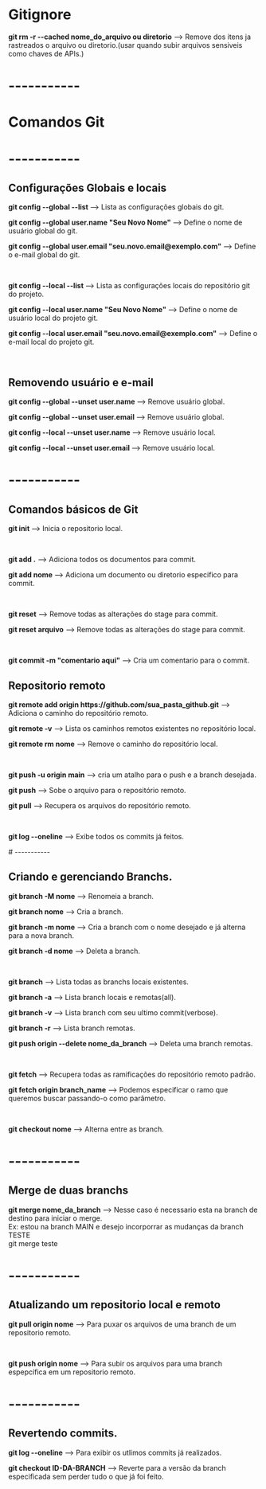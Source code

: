 # Gitignore
<p><b>git rm -r --cached nome_do_arquivo ou diretorio</b>  --> Remove dos itens ja rastreados o arquivo ou diretorio.(usar quando subir arquivos sensiveis como chaves de APIs.)</p>

# -----------
# Comandos Git

# -----------
<h2>Configurações Globais e locais</h2>
<p><b>git config --global --list </b> --> Lista as configurações globais do git.</p>
<p><b>git config --global user.name "Seu Novo Nome" </b> --> Define o nome de usuário global do git.</p>
<p><b>git config --global user.email "seu.novo.email@exemplo.com" </b> --> Define o e-mail global do git.</p>
<br>

<p><b>git config --local --list </b> --> Lista as configurações locais do repositório git do projeto.</p>
<p><b>git config --local user.name "Seu Novo Nome" </b> --> Define o nome de usuário local do projeto git.</p>
<p><b>git config --local user.email "seu.novo.email@exemplo.com" </b> --> Define o e-mail local do projeto git.</p>
<br>

<h2>Removendo usuário e e-mail</h2>
<p><b>git config --global --unset user.name </b> --> Remove usuário global.</p>
<p><b>git config --global --unset user.email </b> --> Remove usuário global.</p>

<p><b>git config --local --unset user.name </b> --> Remove usuário local.</p>
<p><b>git config --local --unset user.email </b> --> Remove usuário local.</p>

# -----------
<h2>Comandos básicos de Git</h2>
<p><b>git init </b> --> Inicia o repositorio local.</p>
<br>
<p><b>git add .</b>  --> Adiciona todos os documentos para commit. </p>
<p><b>git add nome </b>  --> Adiciona um documento ou diretorio especifico para commit. </p> 
<br>
<p><b>git reset</b>  --> Remove todas as alterações do stage para commit. </p>
<p><b>git reset arquivo</b>  --> Remove todas as alterações do stage para commit. </p>
<br>
<p><b>git commit -m "comentario aqui"</b>  --> Cria um comentario para o commit.</p>

<h2>Repositorio remoto</h2>
<p><b>git remote add origin https://github.com/sua_pasta_github.git</b> --> Adiciona o caminho do repositório remoto.</p>
<p><b>git remote -v</b> --> Lista os caminhos remotos existentes no repositório local.</p>
<p><b>git remote rm nome</b> --> Remove o caminho do repositório local.</p>
<br>
<p><b>git push -u origin main</b>  --> cria um atalho para o push e a branch desejada.</p>
<p><b>git push</b>  --> Sobe o arquivo para o repositório remoto.</p>
<p><b>git pull</b> --> Recupera os arquivos do repositório remoto.</p>
<br>
<p><b>git log --oneline</b> --> Exibe todos os commits já feitos.</p>
# -----------

<h2>Criando e gerenciando Branchs.</h2>
<p><b>git branch -M nome</b> --> Renomeia a branch.</p>
<p><b>git branch nome</b> --> Cria a branch.</p> 
<p><b>git branch -m nome</b> --> Cria a branch com o nome desejado e já alterna para a nova branch.</p>
<p><b>git branch -d nome</b> --> Deleta a branch.</p>
<br>
<p><b>git branch</b> --> Lista todas as branchs locais existentes.</p>
<p><b>git branch -a</b> --> Lista branch locais e remotas(all).</p>
<p><b>git branch -v</b> --> Lista branch com seu ultimo commit(verbose).</p>
<p><b>git branch -r</b> --> Lista branch remotas.</p>
<p><b>git push origin --delete nome_da_branch</b> --> Deleta uma branch remotas.</p>
<br>
<p><b>git fetch</b> --> Recupera todas as ramificações do repositório remoto padrão.</p>
<p><b>git fetch origin branch_name</b> --> Podemos especificar o ramo que queremos buscar passando-o como parâmetro.</p>
<br>
<p><b>git checkout nome</b> --> Alterna entre as branch.</p>

 # -----------
<h2>Merge de duas branchs</h2>
<p><b>git merge nome_da_branch</b> --> Nesse caso é necessario esta na branch de destino para iniciar o merge.
<br>Ex: estou na branch MAIN e desejo incorporrar as mudanças da branch TESTE<br>
git merge teste

 # -----------
<h2>Atualizando um repositorio local e remoto</h2>
<p><b>git pull origin nome</b> --> Para puxar os arquivos de uma branch de um repositorio remoto.</p>
<br>
<p><b>git push origin nome</b> --> Para subir os arquivos para uma branch espepcífica em um repositorio remoto.</p> 

 # -----------
<h2>Revertendo commits.</h2>
<p><b>git log --oneline</b> --> Para exibir os utlimos commits já realizados.</p>
<p><b>git checkout ID-DA-BRANCH</b> --> Reverte para a versão da branch especificada sem perder tudo o que já foi feito.</p>
